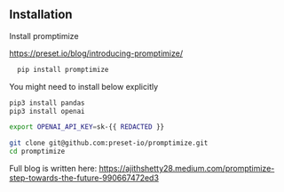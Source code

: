 
## Installation

Install promptimize

https://preset.io/blog/introducing-promptimize/


```bash
  pip install promptimize
```

You might need to install below explicitly

```bash
pip3 install pandas
pip3 install openai
```

```bash
export OPENAI_API_KEY=sk-{{ REDACTED }}
```

```bash
git clone git@github.com:preset-io/promptimize.git
cd promptimize
```

Full blog is written here:
https://ajithshetty28.medium.com/promptimize-step-towards-the-future-990667472ed3
